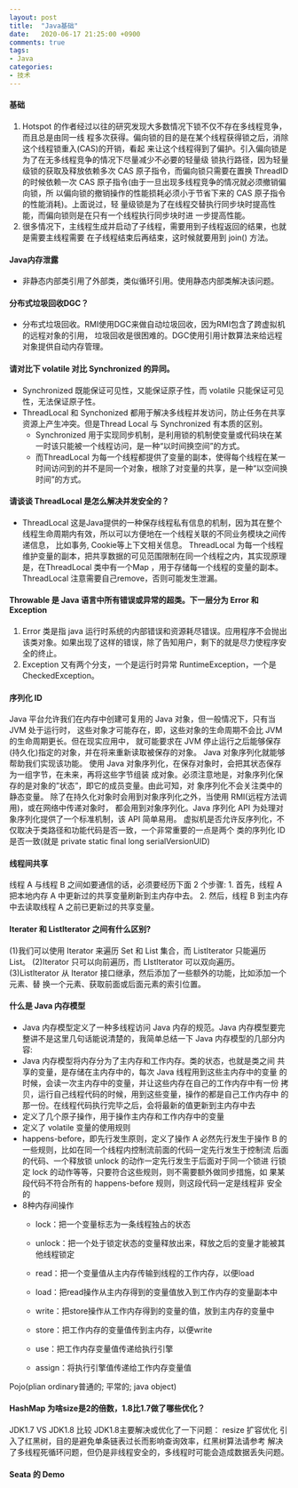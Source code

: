 ```yaml
---
layout: post
title:  "Java基础"
date:   2020-06-17 21:25:00 +0900
comments: true
tags:
- Java
categories:
- 技术
---
```

#### 基础
1. Hotspot 的作者经过以往的研究发现大多数情况下锁不仅不存在多线程竞争，而且总是由同一线
程多次获得。偏向锁的目的是在某个线程获得锁之后，消除这个线程锁重入(CAS)的开销，看起
来让这个线程得到了偏护。引入偏向锁是为了在无多线程竞争的情况下尽量减少不必要的轻量级
锁执行路径，因为轻量级锁的获取及释放依赖多次 CAS 原子指令，而偏向锁只需要在置换
ThreadID 的时候依赖一次 CAS 原子指令(由于一旦出现多线程竞争的情况就必须撤销偏向锁，所
以偏向锁的撤销操作的性能损耗必须小于节省下来的 CAS 原子指令的性能消耗)。上面说过，轻
量级锁是为了在线程交替执行同步块时提高性能，而偏向锁则是在只有一个线程执行同步块时进
一步提高性能。
1. 很多情况下，主线程生成并启动了子线程，需要用到子线程返回的结果，也就是需要主线程需要
   在子线程结束后再结束，这时候就要用到 join() 方法。

#### Java内存泄露
- 非静态内部类引用了外部类，类似循环引用。使用静态内部类解决该问题。

#### 分布式垃圾回收DGC？
- 分布式垃圾回收。RMI使用DGC来做自动垃圾回收，因为RMI包含了跨虚拟机的远程对象的引用，
    垃圾回收是很困难的。DGC使用引用计数算法来给远程对象提供自动内存管理。

#### 请对比下 volatile 对比 Synchronized 的异同。
- Synchronized 既能保证可见性，又能保证原子性，而 volatile 只能保证可见性，无法保证原子性。
- ThreadLocal 和 Synchonized 都用于解决多线程并发访问，防止任务在共享资源上产生冲突。但是Thread Local 与 Synchronized 有本质的区别。 
    - Synchronized 用于实现同步机制，是利用锁的机制使变量或代码块在某一时该只能被一个线程访问，是一种“以时间换空间”的方式。
    - 而ThreadLocal 为每一个线程都提供了变量的副本，使得每个线程在某一时间访问到的并不是同一个对象，根除了对变量的共享，是一种“以空间换时间”的方式。 
    
#### 请谈谈 ThreadLocal 是怎么解决并发安全的？
- ThreadLocal 这是Java提供的一种保存线程私有信息的机制，因为其在整个线程生命周期内有效，所以可以方便地在一个线程关联的不同业务模块之间传递信息，
  比如事务, Cookie等上下文相关信息。 ThreadLocal 为每一个线程维护变量的副本，把共享数据的可见范围限制在同一个线程之内，其实现原理是，在ThreadLocal 类中有一个Map ，用于存储每一个线程的变量的副本。
  ThreadLocal 注意需要自己remove，否则可能发生泄漏。
    

#### Throwable 是 Java 语言中所有错误或异常的超类。下一层分为 Error 和 Exception
1. Error 类是指 java 运行时系统的内部错误和资源耗尽错误。应用程序不会抛出该类对象。如果出现了这样的错误，除了告知用户，剩下的就是尽力使程序安全的终止。
1. Exception 又有两个分支，一个是运行时异常 RuntimeException，一个是CheckedException。

#### 序列化 ID
Java 平台允许我们在内存中创建可复用的 Java 对象，但一般情况下，只有当 JVM 处于运行时，
这些对象才可能存在，即，这些对象的生命周期不会比 JVM 的生命周期更长。但在现实应用中，
就可能要求在 JVM 停止运行之后能够保存(持久化)指定的对象，并在将来重新读取被保存的对象。
Java 对象序列化就能够帮助我们实现该功能。
 使用 Java 对象序列化，在保存对象时，会把其状态保存为一组字节，在未来，再将这些字节组装
 成对象。必须注意地是，对象序列化保存的是对象的”状态”，即它的成员变量。由此可知，对
 象序列化不会关注类中的静态变量。
 除了在持久化对象时会用到对象序列化之外，当使用 RMI(远程方法调用)，或在网络中传递对象时，
 都会用到对象序列化。Java 序列化 API 为处理对象序列化提供了一个标准机制，该 API 简单易用。
 虚拟机是否允许反序列化，不仅取决于类路径和功能代码是否一致，一个非常重要的一点是两个
 类的序列化 ID 是否一致(就是 private static final long serialVersionUID)

#### 线程间共享
线程 A 与线程 B 之间如要通信的话，必须要经历下面 2 个步骤: 1. 首先，线程 A 把本地内存 A 中更新过的共享变量刷新到主内存中去。
2. 然后，线程 B 到主内存中去读取线程 A 之前已更新过的共享变量。

#### Iterater 和 ListIterator 之间有什么区别?
(1)我们可以使用 Iterator 来遍历 Set 和 List 集合，而 ListIterator 只能遍历 List。 (2)Iterator 只可以向前遍历，而 LIstIterator 可以双向遍历。
(3)ListIterator 从 Iterator 接口继承，然后添加了一些额外的功能，比如添加一个元素、替 换一个元素、获取前面或后面元素的索引位置。

#### 什么是 Java 内存模型
- Java 内存模型定义了一种多线程访问 Java 内存的规范。Java 内存模型要完 整讲不是这里几句话能说清楚的，我简单总结一下 Java 内存模型的几部分内 容:
 - Java 内存模型将内存分为了主内存和工作内存。类的状态，也就是类之间 共享的变量，是存储在主内存中的，每次 Java 线程用到这些主内存中的变量 的时候，会读一次主内存中的变量，并让这些内存在自己的工作内存中有一份
 拷贝，运行自己线程代码的时候，用到这些变量，操作的都是自己工作内存中 的那一份。在线程代码执行完毕之后，会将最新的值更新到主内存中去 
 - 定义了几个原子操作，用于操作主内存和工作内存中的变量
 - 定义了 volatile 变量的使用规则 
 - happens-before，即先行发生原则，定义了操作 A 必然先行发生于操作 B 的一些规则，比如在同一个线程内控制流前面的代码一定先行发生于控制流 后面的代码、一个释放锁 unlock 的动作一定先行发生于后面对于同一个锁进 行锁定 lock 的动作等等，只要符合这些规则，则不需要额外做同步措施，如 果某段代码不符合所有的 happens-before 规则，则这段代码一定是线程非 安全的
- 8种内存间操作
    - lock：把一个变量标志为一条线程独占的状态
    - unlock：把一个处于锁定状态的变量释放出来，释放之后的变量才能被其他线程锁定
    
    - read：把一个变量值从主内存传输到线程的工作内存，以便load
    - load：把read操作从主内存得到的变量值放入到工作内存的变量副本中
    
    - write：把store操作从工作内存得到的变量的值，放到主内存的变量中
    - store：把工作内存的变量值传到主内存，以便write
    
    - use：把工作内存变量值传递给执行引擎
    - assign：将执行引擎值传递给工作内存变量值

Pojo(plian ordinary普通的; 平常的; java object)

#### HashMap 为啥size是2的倍数，1.8比1.7做了哪些优化？
JDK1.7 VS JDK1.8 比较
JDK1.8主要解决或优化了一下问题：
resize 扩容优化
引入了红黑树，目的是避免单条链表过长而影响查询效率，红黑树算法请参考
解决了多线程死循环问题，但仍是非线程安全的，多线程时可能会造成数据丢失问题。

#### Seata 的 Demo